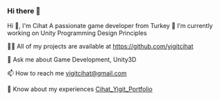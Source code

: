 ### Hi there 👋

Hi 👋, I'm Cihat A passionate game developer from Turkey 🔭 I’m currently working on Unity Programming Design Principles

👨‍💻 All of my projects are available at https://github.com/yigitcihat

💬 Ask me about Game Development, Unity3D

📫 How to reach me yigitcihat@gmail.com

📄 Know about my experiences <a href="https://www.canva.com/design/DAE0yT8_TTM/lFZgc6w7MZ-UeXHYOVZvNQ/view?utm_content=DAE0yT8_TTM&utm_campaign=designshare&utm_medium=link2&utm_source=sharebutton">Cihat_Yigit_Portfolio</a>
<!--
**yigitcihat/yigitcihat** is a ✨ _special_ ✨ repository because its `README.md` (this file) appears on your GitHub profile.

Here are some ideas to get you started:

- 🔭 I’m currently working on ...
- 🌱 I’m currently learning ...
- 👯 I’m looking to collaborate on ...
- 🤔 I’m looking for help with ...
- 💬 Ask me about ...
- 📫 How to reach me: ...
- 😄 Pronouns: ...
- ⚡ Fun fact: ...
-->
